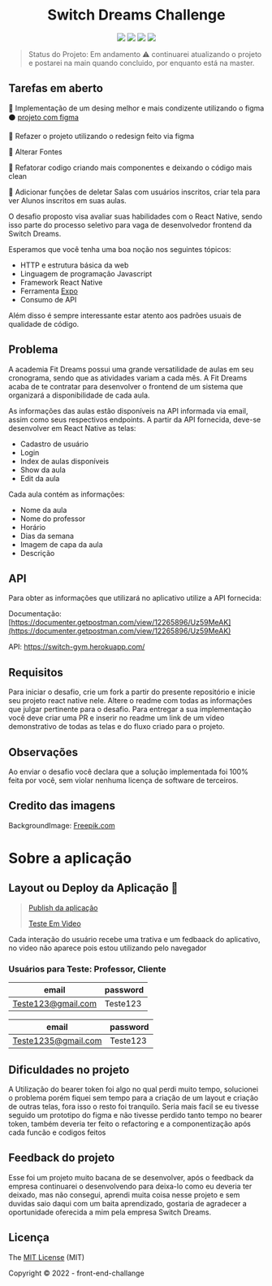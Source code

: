 <h1 align="center"> Switch Dreams Challenge </h1>

<p align="center">
  <img src="https://img.shields.io/static/v1?label=react-native&message=framework&color=blue&style=for-the-badge&logo=EXPO"/>
  <img src="http://img.shields.io/static/v1?label=License&message=MIT&color=green&style=for-the-badge"/>
  <img src="http://img.shields.io/static/v1?label=TESTES&message=%3E100&color=GREEN&style=for-the-badge"/>
   <img src="http://img.shields.io/static/v1?label=STATUS&message=EM%20DESENVOLVIMENTO&color=RED&style=for-the-badge"/>
   
</p>

> Status do Projeto: Em andamento ⚠️ continuarei atualizando o projeto e postarei na main quando concluido, por enquanto está na master.


## Tarefas em aberto

:memo: Implementação de um desing melhor e mais condizente utilizando o figma </BR>
⚫  [projeto com figma](https://www.figma.com/file/hxgawPlmVV1dRFhYPgSp9G/Untitled?node-id=0%3A1)

:memo: Refazer o projeto utilizando o redesign feito via figma

:memo: Alterar Fontes

:memo: Refatorar codigo criando mais componentes e deixando o código mais clean

:memo: Adicionar funções de deletar Salas com usuários inscritos, criar tela para ver Alunos  inscritos em suas aulas.


O desafio proposto visa avaliar suas habilidades com o React Native, sendo isso parte do processo seletivo para vaga de desenvolvedor frontend da Switch Dreams.

Esperamos que você tenha uma boa noção nos seguintes tópicos:

- HTTP e estrutura básica da web
- Linguagem de programação Javascript
- Framework React Native
- Ferramenta [Expo](https://docs.expo.dev/)
- Consumo de API

Além disso é sempre interessante estar atento aos padrões usuais de qualidade de código.

## Problema

A academia Fit Dreams possui uma grande versatilidade de aulas em seu cronograma, sendo que as atividades variam a cada mês. A Fit Dreams acaba de te contratar para desenvolver o frontend de um sistema que organizará a disponibilidade de cada aula. 

As informações das aulas estão disponíveis na API informada via email, assim como seus respectivos endpoints. A partir da API fornecida, deve-se desenvolver em React Native as telas:

- Cadastro de usuário
- Login 
- Index de aulas disponíveis
- Show da aula
- Edit da aula

Cada aula contém as informações:

- Nome da aula
- Nome do professor
- Horário
- Dias da semana
- Imagem de capa da aula
- Descrição

## API
Para obter as informações que utilizará no aplicativo utilize a API fornecida:

Documentação: [https://documenter.getpostman.com/view/12265896/Uz59MeAK](https://documenter.getpostman.com/view/12265896/Uz59MeAK)

API: https://switch-gym.herokuapp.com/

## Requisitos

Para iniciar o desafio, crie um fork a partir do presente repositório e inicie seu projeto react native nele. Altere o readme com todas as informações que julgar pertinente para o desafio. Para entregar a sua implementação você deve criar uma PR e inserir no readme um link de um vídeo demonstrativo de todas as telas e do fluxo criado para o projeto.


## Observações
Ao enviar o desafio você declara que a solução implementada foi 100% feita por você, sem violar nenhuma licença de software de terceiros.

## Credito das imagens 
BackgroundImage: [Freepik.com](https://br.freepik.com/fotos-gratis/mulher-jovem-atleta-concentrada-fazendo-exercicios-com-um-haltere_7791543.htm#query=fitness&position=5&from_view=keyword)


# Sobre a aplicação

## Layout ou Deploy da Aplicação :dash:

> [Publish da aplicação](https://expo.dev/@matheus_graciki/front-end-challenge?serviceType=classic&distribution=expo-go)
> 
> [Teste Em Video](https://www.youtube.com/playlist?list=PLq39VMHLKh_LX8pb9f7G_0qgD5wecjGEf)

<p> Cada interação do usuário recebe uma trativa e um fedbaack do aplicativo, no video não aparece pois estou utilizando pelo navegador </p>

### Usuários para Teste: Professor, Cliente
|email|password|
| -------- |--------
|Teste123@gmail.com|Teste123|

|email|password|
| -------- |--------
|Teste1235@gmail.com|Teste123|


## Dificuldades no projeto

<p> A Utilização do bearer token foi algo no qual perdi muito tempo, solucionei o problema porém fiquei sem tempo para a criação de um layout  e criação de outras telas, fora isso o resto foi tranquilo. Seria mais facil se eu tivesse seguido um prototipo do figma e não tivesse perdido tanto tempo no bearer token, também deveria ter feito o refactoring e a componentização  após cada funcão e codigos feitos </p>

## Feedback do projeto

<p> Esse foi um projeto muito bacana de se desenvolver, após o feedback da empresa continuarei o desenvolvendo para deixa-lo como eu deveria ter deixado, mas não consegui, aprendi muita coisa nesse projeto e sem duvidas saio daqui com um baita aprendizado, gostaria de agradecer a oportunidade oferecida a mim pela empresa Switch Dreams.</p>

## Licença 

The [MIT License]() (MIT)

Copyright :copyright: 2022 - front-end-challange
